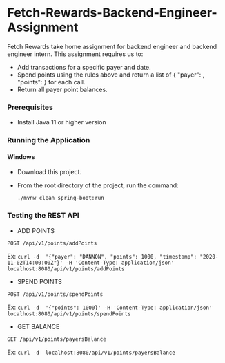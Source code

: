 # Fetch-Rewards-Backend-Engineer-Assignment
Fetch Rewards take home assignment for backend engineer and backend engineer intern. This assignment requires us to:

 * Add transactions for a specific payer and date.
 * Spend points using the rules above and return a list of { "payer": <string>, "points": <integer> } for each call.
 * Return all payer point balances.

### Prerequisites
* Install Java 11 or higher version

### Running the Application

#### Windows
* Download this project.
* From the root directory of the project, run the command:

    ``` ./mvnw clean spring-boot:run ```

### Testing the REST API

* ADD POINTS
   
``` POST /api/v1/points/addPoints ```
   
Ex: ```curl -d  '{"payer": "DANNON", "points": 1000, "timestamp": "2020-11-02T14:00:00Z"}' -H 'Content-Type: application/json' localhost:8080/api/v1/points/addPoints ```

* SPEND POINTS
   
``` POST /api/v1/points/spendPoints ```
   
Ex: ``` curl -d  '{"points": 1000}' -H 'Content-Type: application/json' localhost:8080/api/v1/points/spendPoints ```

* GET BALANCE
   
``` GET /api/v1/points/payersBalance ```
   
Ex: ``` curl -d  localhost:8080/api/v1/points/payersBalance ```

